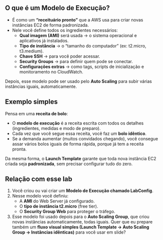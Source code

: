 ## O que é um Modelo de Execução?

* É como um **“receituário pronto”** que a AWS usa para criar novas instâncias EC2 de forma padronizada.
* Nele você define todos os ingredientes necessários:
  - **Qual imagem (AMI)** será usada → o sistema operacional e aplicativos já instalados.
  - **Tipo de instância** → o “tamanho do computador” (ex: t2.micro, t3.medium).
  - **Chave SSH** → para você poder acessar.
  - **Security Groups** → para definir quem pode se conectar.
  - **Configurações extras** → como tags, scripts de inicialização e monitoramento no CloudWatch.

Depois, esse modelo pode ser usado pelo **Auto Scaling** para subir várias instâncias iguais, automaticamente.

## Exemplo simples

Pensa em uma **receita de bolo**:

* O **modelo de execução** é a receita escrita com todos os detalhes (ingredientes, medidas e modo de preparo).
* Cada vez que você segue essa receita, você faz um **bolo idêntico**.
* Se a demanda aumentar (muitos convidados chegando), você consegue assar vários bolos iguais de forma rápida, porque já tem a receita pronta.

Da mesma forma, o **Launch Template** garante que toda nova instância EC2 criada seja **padronizada**, sem precisar configurar tudo do zero.

## Relação com esse lab

1. Você criou ou vai criar um **Modelo de Execução chamado LabConfig**.
2. Nesse modelo você definiu:
   * A **AMI** do Web Server já configurado.
   * O **tipo de instância t2.micro** (free tier).
   * O **Security Group Web** para proteger o tráfego.
3. Esse modelo foi usado depois para o **Auto Scaling Group**, que criou novas instâncias automaticamente, todas iguais.
Quer que eu prepare também um **fluxo visual simples (Launch Template → Auto Scaling Group → Instâncias idênticas)** para você usar em slide?

